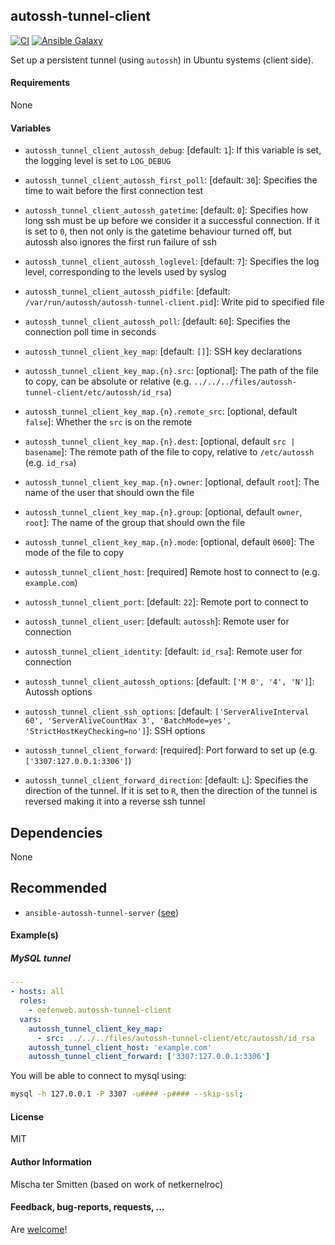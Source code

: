 ## autossh-tunnel-client

[![CI](https://github.com/Oefenweb/ansible-autossh-tunnel-client/workflows/CI/badge.svg)](https://github.com/Oefenweb/ansible-autossh-tunnel-client/actions?query=workflow%3ACI)
[![Ansible Galaxy](http://img.shields.io/badge/ansible--galaxy-autossh--tunnel--client-blue.svg)](https://galaxy.ansible.com/Oefenweb/autossh_tunnel_client)

Set up a persistent tunnel (using `autossh`) in Ubuntu systems (client side).

#### Requirements

None

#### Variables

* `autossh_tunnel_client_autossh_debug`: [default: `1`]: If this variable is set, the logging level is set to `LOG_DEBUG`
* `autossh_tunnel_client_autossh_first_poll`: [default: `30`]: Specifies the time to wait before the first connection test
* `autossh_tunnel_client_autossh_gatetime`: [default: `0`]: Specifies how long ssh must be up before we consider it a successful connection. If it is set to `0`, then not only is the gatetime behaviour turned off, but autossh also ignores the first run failure of ssh
* `autossh_tunnel_client_autossh_loglevel`: [default: `7`]: Specifies the log level, corresponding to the levels used by syslog
* `autossh_tunnel_client_autossh_pidfile`: [default: `/var/run/autossh/autossh-tunnel-client.pid`]: Write pid to specified file
* `autossh_tunnel_client_autossh_poll`: [default: `60`]: Specifies the connection poll time in seconds

* `autossh_tunnel_client_key_map`: [default: `[]`]: SSH key declarations
* `autossh_tunnel_client_key_map.{n}.src`: [optional]: The path of the file to copy, can be absolute or relative (e.g. `../../../files/autossh-tunnel-client/etc/autossh/id_rsa`)
* `autossh_tunnel_client_key_map.{n}.remote_src`: [optional, default `false`]: Whether the `src` is on the remote
* `autossh_tunnel_client_key_map.{n}.dest`: [optional, default `src | basename`]: The remote path of the file to copy, relative to `/etc/autossh` (e.g. `id_rsa`)
* `autossh_tunnel_client_key_map.{n}.owner`: [optional, default `root`]: The name of the user that should own the file
* `autossh_tunnel_client_key_map.{n}.group`: [optional, default `owner`, `root`]: The name of the group that should own the file
* `autossh_tunnel_client_key_map.{n}.mode`: [optional, default `0600`]: The mode of the file to copy

* `autossh_tunnel_client_host`: [required] Remote host to connect to (e.g. `example.com`)
* `autossh_tunnel_client_port`: [default: `22`]: Remote port to connect to
* `autossh_tunnel_client_user`: [default: `autossh`]: Remote user for connection
* `autossh_tunnel_client_identity`: [default: `id_rsa`]: Remote user for connection

* `autossh_tunnel_client_autossh_options`: [default: `['M 0', '4', 'N']`]: Autossh options
* `autossh_tunnel_client_ssh_options`: [default: `['ServerAliveInterval 60', 'ServerAliveCountMax 3', 'BatchMode=yes', 'StrictHostKeyChecking=no']`]: SSH options

* `autossh_tunnel_client_forward`: [required]: Port forward to set up (e.g. `['3307:127.0.0.1:3306']`)
* `autossh_tunnel_client_forward_direction`: [default: `L`]: Specifies the direction of the tunnel. If it is set to `R`, then the direction of the tunnel is reversed making it into a reverse ssh tunnel

## Dependencies

None

## Recommended

* `ansible-autossh-tunnel-server` ([see](https://github.com/Oefenweb/ansible-autossh-tunnel-server))

#### Example(s)

##### MySQL tunnel

```yaml
---
- hosts: all
  roles:
    - oefenweb.autossh-tunnel-client
  vars:
    autossh_tunnel_client_key_map:
      - src: ../../../files/autossh-tunnel-client/etc/autossh/id_rsa
    autossh_tunnel_client_host: 'example.com'
    autossh_tunnel_client_forward: ['3307:127.0.0.1:3306']
```

You will be able to connect to mysql using:

```bash
mysql -h 127.0.0.1 -P 3307 -u#### -p#### --skip-ssl;
```

#### License

MIT

#### Author Information

Mischa ter Smitten (based on work of netkernelroc)

#### Feedback, bug-reports, requests, ...

Are [welcome](https://github.com/Oefenweb/ansible-autossh-tunnel-client/issues)!
